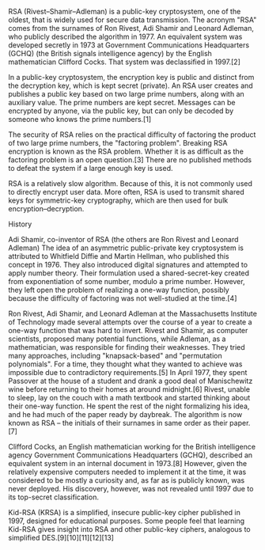 RSA (Rivest–Shamir–Adleman) is a public-key cryptosystem, one of the oldest, that is widely used for secure data transmission. The acronym "RSA" comes from the surnames of Ron Rivest, Adi Shamir and Leonard Adleman, who publicly described the algorithm in 1977. An equivalent system was developed secretly in 1973 at Government Communications Headquarters (GCHQ) (the British signals intelligence agency) by the English mathematician Clifford Cocks. That system was declassified in 1997.[2]

In a public-key cryptosystem, the encryption key is public and distinct from the decryption key, which is kept secret (private). An RSA user creates and publishes a public key based on two large prime numbers, along with an auxiliary value. The prime numbers are kept secret. Messages can be encrypted by anyone, via the public key, but can only be decoded by someone who knows the prime numbers.[1]

The security of RSA relies on the practical difficulty of factoring the product of two large prime numbers, the "factoring problem". Breaking RSA encryption is known as the RSA problem. Whether it is as difficult as the factoring problem is an open question.[3] There are no published methods to defeat the system if a large enough key is used.

RSA is a relatively slow algorithm. Because of this, it is not commonly used to directly encrypt user data. More often, RSA is used to transmit shared keys for symmetric-key cryptography, which are then used for bulk encryption–decryption.

History

Adi Shamir, co-inventor of RSA (the others are Ron Rivest and Leonard Adleman)
The idea of an asymmetric public-private key cryptosystem is attributed to Whitfield Diffie and Martin Hellman, who published this concept in 1976. They also introduced digital signatures and attempted to apply number theory. Their formulation used a shared-secret-key created from exponentiation of some number, modulo a prime number. However, they left open the problem of realizing a one-way function, possibly because the difficulty of factoring was not well-studied at the time.[4]

Ron Rivest, Adi Shamir, and Leonard Adleman at the Massachusetts Institute of Technology made several attempts over the course of a year to create a one-way function that was hard to invert. Rivest and Shamir, as computer scientists, proposed many potential functions, while Adleman, as a mathematician, was responsible for finding their weaknesses. They tried many approaches, including "knapsack-based" and "permutation polynomials". For a time, they thought what they wanted to achieve was impossible due to contradictory requirements.[5] In April 1977, they spent Passover at the house of a student and drank a good deal of Manischewitz wine before returning to their homes at around midnight.[6] Rivest, unable to sleep, lay on the couch with a math textbook and started thinking about their one-way function. He spent the rest of the night formalizing his idea, and he had much of the paper ready by daybreak. The algorithm is now known as RSA – the initials of their surnames in same order as their paper.[7]

Clifford Cocks, an English mathematician working for the British intelligence agency Government Communications Headquarters (GCHQ), described an equivalent system in an internal document in 1973.[8] However, given the relatively expensive computers needed to implement it at the time, it was considered to be mostly a curiosity and, as far as is publicly known, was never deployed. His discovery, however, was not revealed until 1997 due to its top-secret classification.

Kid-RSA (KRSA) is a simplified, insecure public-key cipher published in 1997, designed for educational purposes. Some people feel that learning Kid-RSA gives insight into RSA and other public-key ciphers, analogous to simplified DES.[9][10][11][12][13]
